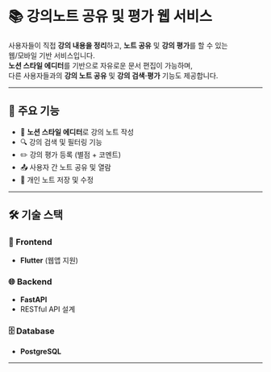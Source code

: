 # 📚 강의노트 공유 및 평가 웹 서비스

사용자들이 직접 **강의 내용을 정리**하고, **노트 공유** 및 **강의 평가**를 할 수 있는  
웹/모바일 기반 서비스입니다.  
**노션 스타일 에디터**를 기반으로 자유로운 문서 편집이 가능하며,  
다른 사용자들과의 **강의 노트 공유** 및 **강의 검색·평가** 기능도 제공합니다.

---

## 🚀 주요 기능

- 📄 **노션 스타일 에디터**로 강의 노트 작성
- 🔍 강의 검색 및 필터링 기능
- ✏️ 강의 평가 등록 (별점 + 코멘트)
- 📤 사용자 간 노트 공유 및 열람
- 🧾 개인 노트 저장 및 수정

---

## 🛠️ 기술 스택

### 📱 Frontend
- **Flutter** (웹앱 지원)

### 🌐 Backend
- **FastAPI**  
- RESTful API 설계

### 🗄️ Database
- **PostgreSQL**

---
